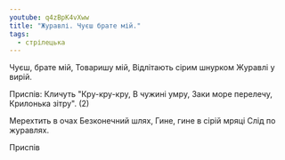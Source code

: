 ```yaml
---
youtube: q4zBpK4vXww
title: "Журавлі. Чуєш брате мій."
tags:
  - стрілецька
---
```

Чуєш, брате мій,
Товаришу мій,
Відлітають сірим шнурком
Журавлі у вирій.

Приспів:
Кличуть "Кру-кру-кру,
В чужині умру,
Заки море перелечу,
Крилонька зітру". (2)

Мерехтить в очах
Безконечний шлях,
Гине, гине в сірій мряці
Слід по журавлях.

Приспів
